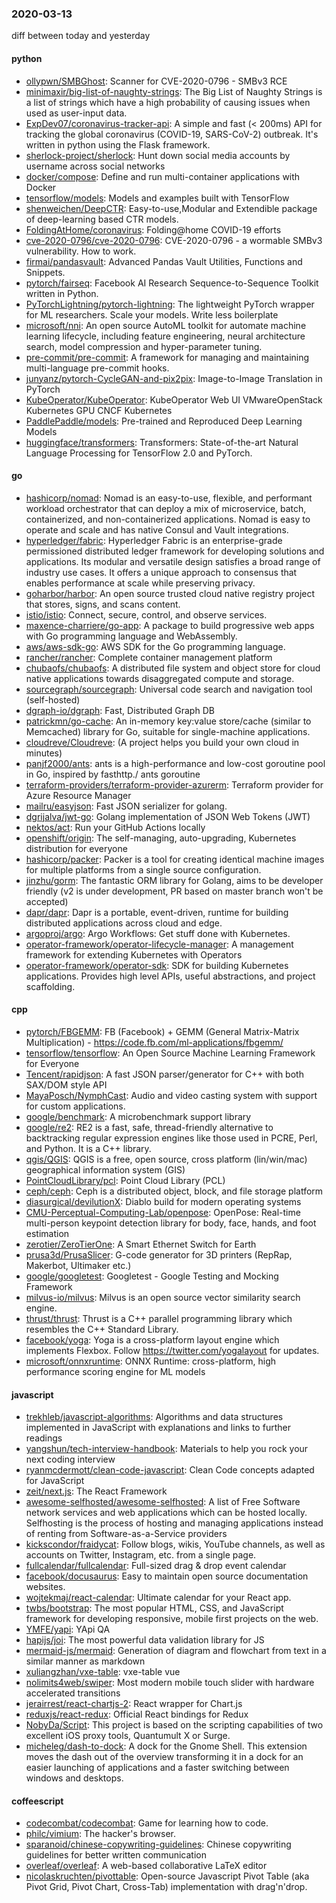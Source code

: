 ### 2020-03-13
diff between today and yesterday

#### python
* [ollypwn/SMBGhost](https://github.com/ollypwn/SMBGhost): Scanner for CVE-2020-0796 - SMBv3 RCE
* [minimaxir/big-list-of-naughty-strings](https://github.com/minimaxir/big-list-of-naughty-strings): The Big List of Naughty Strings is a list of strings which have a high probability of causing issues when used as user-input data.
* [ExpDev07/coronavirus-tracker-api](https://github.com/ExpDev07/coronavirus-tracker-api):  A simple and fast (< 200ms) API for tracking the global coronavirus (COVID-19, SARS-CoV-2) outbreak. It's written in python using the  Flask framework.
* [sherlock-project/sherlock](https://github.com/sherlock-project/sherlock):  Hunt down social media accounts by username across social networks
* [docker/compose](https://github.com/docker/compose): Define and run multi-container applications with Docker
* [tensorflow/models](https://github.com/tensorflow/models): Models and examples built with TensorFlow
* [shenweichen/DeepCTR](https://github.com/shenweichen/DeepCTR): Easy-to-use,Modular and Extendible package of deep-learning based CTR models.
* [FoldingAtHome/coronavirus](https://github.com/FoldingAtHome/coronavirus): Folding@home COVID-19 efforts
* [cve-2020-0796/cve-2020-0796](https://github.com/cve-2020-0796/cve-2020-0796): CVE-2020-0796 - a wormable SMBv3 vulnerability. How to work.
* [firmai/pandasvault](https://github.com/firmai/pandasvault): Advanced Pandas Vault  Utilities, Functions and Snippets.
* [pytorch/fairseq](https://github.com/pytorch/fairseq): Facebook AI Research Sequence-to-Sequence Toolkit written in Python.
* [PyTorchLightning/pytorch-lightning](https://github.com/PyTorchLightning/pytorch-lightning): The lightweight PyTorch wrapper for ML researchers. Scale your models. Write less boilerplate
* [microsoft/nni](https://github.com/microsoft/nni): An open source AutoML toolkit for automate machine learning lifecycle, including feature engineering, neural architecture search, model compression and hyper-parameter tuning.
* [pre-commit/pre-commit](https://github.com/pre-commit/pre-commit): A framework for managing and maintaining multi-language pre-commit hooks.
* [junyanz/pytorch-CycleGAN-and-pix2pix](https://github.com/junyanz/pytorch-CycleGAN-and-pix2pix): Image-to-Image Translation in PyTorch
* [KubeOperator/KubeOperator](https://github.com/KubeOperator/KubeOperator): KubeOperator  Web UI  VMwareOpenStack  Kubernetes  GPU CNCF  Kubernetes 
* [PaddlePaddle/models](https://github.com/PaddlePaddle/models): Pre-trained and Reproduced Deep Learning Models 
* [huggingface/transformers](https://github.com/huggingface/transformers):  Transformers: State-of-the-art Natural Language Processing for TensorFlow 2.0 and PyTorch.

#### go
* [hashicorp/nomad](https://github.com/hashicorp/nomad): Nomad is an easy-to-use, flexible, and performant workload orchestrator that can deploy a mix of microservice, batch, containerized, and non-containerized applications. Nomad is easy to operate and scale and has native Consul and Vault integrations.
* [hyperledger/fabric](https://github.com/hyperledger/fabric): Hyperledger Fabric is an enterprise-grade permissioned distributed ledger framework for developing solutions and applications. Its modular and versatile design satisfies a broad range of industry use cases. It offers a unique approach to consensus that enables performance at scale while preserving privacy.
* [goharbor/harbor](https://github.com/goharbor/harbor): An open source trusted cloud native registry project that stores, signs, and scans content.
* [istio/istio](https://github.com/istio/istio): Connect, secure, control, and observe services.
* [maxence-charriere/go-app](https://github.com/maxence-charriere/go-app): A package to build progressive web apps with Go programming language and WebAssembly.
* [aws/aws-sdk-go](https://github.com/aws/aws-sdk-go): AWS SDK for the Go programming language.
* [rancher/rancher](https://github.com/rancher/rancher): Complete container management platform
* [chubaofs/chubaofs](https://github.com/chubaofs/chubaofs): A distributed file system and object store for cloud native applications towards disaggregated compute and storage.
* [sourcegraph/sourcegraph](https://github.com/sourcegraph/sourcegraph): Universal code search and navigation tool (self-hosted)
* [dgraph-io/dgraph](https://github.com/dgraph-io/dgraph): Fast, Distributed Graph DB
* [patrickmn/go-cache](https://github.com/patrickmn/go-cache): An in-memory key:value store/cache (similar to Memcached) library for Go, suitable for single-machine applications.
* [cloudreve/Cloudreve](https://github.com/cloudreve/Cloudreve):  (A project helps you build your own cloud in minutes)
* [panjf2000/ants](https://github.com/panjf2000/ants):  ants is a high-performance and low-cost goroutine pool in Go, inspired by fasthttp./ ants  goroutine 
* [terraform-providers/terraform-provider-azurerm](https://github.com/terraform-providers/terraform-provider-azurerm): Terraform provider for Azure Resource Manager
* [mailru/easyjson](https://github.com/mailru/easyjson): Fast JSON serializer for golang.
* [dgrijalva/jwt-go](https://github.com/dgrijalva/jwt-go): Golang implementation of JSON Web Tokens (JWT)
* [nektos/act](https://github.com/nektos/act): Run your GitHub Actions locally 
* [openshift/origin](https://github.com/openshift/origin): The self-managing, auto-upgrading, Kubernetes distribution for everyone
* [hashicorp/packer](https://github.com/hashicorp/packer): Packer is a tool for creating identical machine images for multiple platforms from a single source configuration.
* [jinzhu/gorm](https://github.com/jinzhu/gorm): The fantastic ORM library for Golang, aims to be developer friendly (v2 is under development, PR based on master branch won't be accepted)
* [dapr/dapr](https://github.com/dapr/dapr): Dapr is a portable, event-driven, runtime for building distributed applications across cloud and edge.
* [argoproj/argo](https://github.com/argoproj/argo): Argo Workflows: Get stuff done with Kubernetes.
* [operator-framework/operator-lifecycle-manager](https://github.com/operator-framework/operator-lifecycle-manager): A management framework for extending Kubernetes with Operators
* [operator-framework/operator-sdk](https://github.com/operator-framework/operator-sdk): SDK for building Kubernetes applications. Provides high level APIs, useful abstractions, and project scaffolding.

#### cpp
* [pytorch/FBGEMM](https://github.com/pytorch/FBGEMM): FB (Facebook) + GEMM (General Matrix-Matrix Multiplication) - https://code.fb.com/ml-applications/fbgemm/
* [tensorflow/tensorflow](https://github.com/tensorflow/tensorflow): An Open Source Machine Learning Framework for Everyone
* [Tencent/rapidjson](https://github.com/Tencent/rapidjson): A fast JSON parser/generator for C++ with both SAX/DOM style API
* [MayaPosch/NymphCast](https://github.com/MayaPosch/NymphCast): Audio and video casting system with support for custom applications.
* [google/benchmark](https://github.com/google/benchmark): A microbenchmark support library
* [google/re2](https://github.com/google/re2): RE2 is a fast, safe, thread-friendly alternative to backtracking regular expression engines like those used in PCRE, Perl, and Python. It is a C++ library.
* [qgis/QGIS](https://github.com/qgis/QGIS): QGIS is a free, open source, cross platform (lin/win/mac) geographical information system (GIS)
* [PointCloudLibrary/pcl](https://github.com/PointCloudLibrary/pcl): Point Cloud Library (PCL)
* [ceph/ceph](https://github.com/ceph/ceph): Ceph is a distributed object, block, and file storage platform
* [diasurgical/devilutionX](https://github.com/diasurgical/devilutionX): Diablo build for modern operating systems
* [CMU-Perceptual-Computing-Lab/openpose](https://github.com/CMU-Perceptual-Computing-Lab/openpose): OpenPose: Real-time multi-person keypoint detection library for body, face, hands, and foot estimation
* [zerotier/ZeroTierOne](https://github.com/zerotier/ZeroTierOne): A Smart Ethernet Switch for Earth
* [prusa3d/PrusaSlicer](https://github.com/prusa3d/PrusaSlicer): G-code generator for 3D printers (RepRap, Makerbot, Ultimaker etc.)
* [google/googletest](https://github.com/google/googletest): Googletest - Google Testing and Mocking Framework
* [milvus-io/milvus](https://github.com/milvus-io/milvus): Milvus is an open source vector similarity search engine.
* [thrust/thrust](https://github.com/thrust/thrust): Thrust is a C++ parallel programming library which resembles the C++ Standard Library.
* [facebook/yoga](https://github.com/facebook/yoga): Yoga is a cross-platform layout engine which implements Flexbox. Follow https://twitter.com/yogalayout for updates.
* [microsoft/onnxruntime](https://github.com/microsoft/onnxruntime): ONNX Runtime: cross-platform, high performance scoring engine for ML models

#### javascript
* [trekhleb/javascript-algorithms](https://github.com/trekhleb/javascript-algorithms):  Algorithms and data structures implemented in JavaScript with explanations and links to further readings
* [yangshun/tech-interview-handbook](https://github.com/yangshun/tech-interview-handbook):  Materials to help you rock your next coding interview
* [ryanmcdermott/clean-code-javascript](https://github.com/ryanmcdermott/clean-code-javascript):  Clean Code concepts adapted for JavaScript
* [zeit/next.js](https://github.com/zeit/next.js): The React Framework
* [awesome-selfhosted/awesome-selfhosted](https://github.com/awesome-selfhosted/awesome-selfhosted): A list of Free Software network services and web applications which can be hosted locally. Selfhosting is the process of hosting and managing applications instead of renting from Software-as-a-Service providers
* [kickscondor/fraidycat](https://github.com/kickscondor/fraidycat): Follow blogs, wikis, YouTube channels, as well as accounts on Twitter, Instagram, etc. from a single page.
* [fullcalendar/fullcalendar](https://github.com/fullcalendar/fullcalendar): Full-sized drag & drop event calendar
* [facebook/docusaurus](https://github.com/facebook/docusaurus): Easy to maintain open source documentation websites.
* [wojtekmaj/react-calendar](https://github.com/wojtekmaj/react-calendar): Ultimate calendar for your React app.
* [twbs/bootstrap](https://github.com/twbs/bootstrap): The most popular HTML, CSS, and JavaScript framework for developing responsive, mobile first projects on the web.
* [YMFE/yapi](https://github.com/YMFE/yapi): YApi QA
* [hapijs/joi](https://github.com/hapijs/joi): The most powerful data validation library for JS
* [mermaid-js/mermaid](https://github.com/mermaid-js/mermaid): Generation of diagram and flowchart from text in a similar manner as markdown
* [xuliangzhan/vxe-table](https://github.com/xuliangzhan/vxe-table):  vxe-table vue 
* [nolimits4web/swiper](https://github.com/nolimits4web/swiper): Most modern mobile touch slider with hardware accelerated transitions
* [jerairrest/react-chartjs-2](https://github.com/jerairrest/react-chartjs-2): React wrapper for Chart.js
* [reduxjs/react-redux](https://github.com/reduxjs/react-redux): Official React bindings for Redux
* [NobyDa/Script](https://github.com/NobyDa/Script): This project is based on the scripting capabilities of two excellent iOS proxy tools, Quantumult X or Surge.
* [micheleg/dash-to-dock](https://github.com/micheleg/dash-to-dock): A dock for the Gnome Shell. This extension moves the dash out of the overview transforming it in a dock for an easier launching of applications and a faster switching between windows and desktops.

#### coffeescript
* [codecombat/codecombat](https://github.com/codecombat/codecombat): Game for learning how to code.
* [philc/vimium](https://github.com/philc/vimium): The hacker's browser.
* [sparanoid/chinese-copywriting-guidelines](https://github.com/sparanoid/chinese-copywriting-guidelines): Chinese copywriting guidelines for better written communication
* [overleaf/overleaf](https://github.com/overleaf/overleaf): A web-based collaborative LaTeX editor
* [nicolaskruchten/pivottable](https://github.com/nicolaskruchten/pivottable): Open-source Javascript Pivot Table (aka Pivot Grid, Pivot Chart, Cross-Tab) implementation with drag'n'drop.
